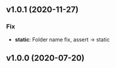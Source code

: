 ## v1.0.1 (2020-11-27)

### Fix

- **static**: Folder name fix, assert -> static

## v1.0.0 (2020-07-20)
